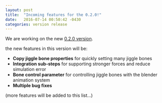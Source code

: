 ```yaml
---
layout: post
title:  "Incoming features for the 0.2.0!"
date:   2016-07-14 00:50:42 -0430
categories: version release
---
```

We are working on the new [0.2.0 version](https://github.com/cheece/JiggleArmature/tree/0.2.0).

the new features in this version will be:

* **Copy jiggle bone properties** for quickly setting many jiggle bones
* **Integration sub-steps** for supporting stronger forces and reduce simulation error
* **Bone control parameter** for controlling jiggle bones with the blender animation system
* **Multiple bug fixes**

(more features will be added to this list...)
